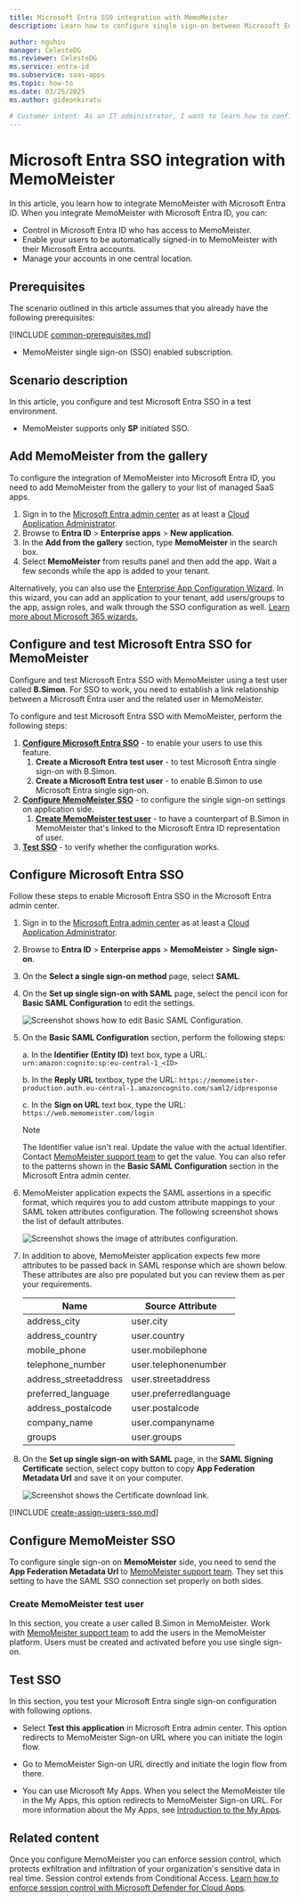 ```yaml
---
title: Microsoft Entra SSO integration with MemoMeister
description: Learn how to configure single sign-on between Microsoft Entra ID and MemoMeister.

author: nguhiu
manager: CelesteDG
ms.reviewer: CelesteDG
ms.service: entra-id
ms.subservice: saas-apps
ms.topic: how-to
ms.date: 03/25/2025
ms.author: gideonkiratu

# Customer intent: As an IT administrator, I want to learn how to configure single sign-on between Microsoft Entra ID and MemoMeister so that I can control who has access to MemoMeister, enable automatic sign-in with Microsoft Entra accounts, and manage my accounts in one central location.
---
```


# Microsoft Entra SSO integration with MemoMeister

In this article,  you learn how to integrate MemoMeister with Microsoft Entra ID. When you integrate MemoMeister with Microsoft Entra ID, you can:

* Control in Microsoft Entra ID who has access to MemoMeister.
* Enable your users to be automatically signed-in to MemoMeister with their Microsoft Entra accounts.
* Manage your accounts in one central location.

## Prerequisites
The scenario outlined in this article assumes that you already have the following prerequisites:

[!INCLUDE [common-prerequisites.md](~/identity/saas-apps/includes/common-prerequisites.md)]
* MemoMeister single sign-on (SSO) enabled subscription.

## Scenario description

In this article,  you configure and test Microsoft Entra SSO in a test environment.

* MemoMeister supports only **SP** initiated SSO.

## Add MemoMeister from the gallery

To configure the integration of MemoMeister into Microsoft Entra ID, you need to add MemoMeister from the gallery to your list of managed SaaS apps.

1. Sign in to the [Microsoft Entra admin center](https://entra.microsoft.com) as at least a [Cloud Application Administrator](~/identity/role-based-access-control/permissions-reference.md#cloud-application-administrator).
1. Browse to **Entra ID** > **Enterprise apps** > **New application**.
1. In the **Add from the gallery** section, type **MemoMeister** in the search box.
1. Select **MemoMeister** from results panel and then add the app. Wait a few seconds while the app is added to your tenant.

Alternatively, you can also use the [Enterprise App Configuration Wizard](https://portal.office.com/AdminPortal/home?Q=Docs#/azureadappintegration). In this wizard, you can add an application to your tenant, add users/groups to the app, assign roles, and walk through the SSO configuration as well. [Learn more about Microsoft 365 wizards.](/microsoft-365/admin/misc/azure-ad-setup-guides)

## Configure and test Microsoft Entra SSO for MemoMeister

Configure and test Microsoft Entra SSO with MemoMeister using a test user called **B.Simon**. For SSO to work, you need to establish a link relationship between a Microsoft Entra user and the related user in MemoMeister.

To configure and test Microsoft Entra SSO with MemoMeister, perform the following steps:

1. **[Configure Microsoft Entra SSO](#configure-microsoft-entra-sso)** - to enable your users to use this feature.
    1. **Create a Microsoft Entra test user** - to test Microsoft Entra single sign-on with B.Simon.
    1. **Create a Microsoft Entra test user** - to enable B.Simon to use Microsoft Entra single sign-on.
1. **[Configure MemoMeister SSO](#configure-memomeister-sso)** - to configure the single sign-on settings on application side.
    1. **[Create MemoMeister test user](#create-memomeister-test-user)** - to have a counterpart of B.Simon in MemoMeister that's linked to the Microsoft Entra ID representation of user.
1. **[Test SSO](#test-sso)** - to verify whether the configuration works.

## Configure Microsoft Entra SSO

Follow these steps to enable Microsoft Entra SSO in the Microsoft Entra admin center.

1. Sign in to the [Microsoft Entra admin center](https://entra.microsoft.com) as at least a [Cloud Application Administrator](~/identity/role-based-access-control/permissions-reference.md#cloud-application-administrator).
1. Browse to **Entra ID** > **Enterprise apps** > **MemoMeister** > **Single sign-on**.
1. On the **Select a single sign-on method** page, select **SAML**.
1. On the **Set up single sign-on with SAML** page, select the pencil icon for **Basic SAML Configuration** to edit the settings.

   ![Screenshot shows how to edit Basic SAML Configuration.](common/edit-urls.png "Basic Configuration")

1. On the **Basic SAML Configuration** section, perform the following steps:

    a. In the **Identifier (Entity ID)** text box, type a URL:
    `urn:amazon:cognito:sp:eu-central-1_<ID>`

    b. In the **Reply URL** textbox, type the URL:
    `https://memomeister-production.auth.eu-central-1.amazoncognito.com/saml2/idpresponse`

    c. In the **Sign on URL** text box, type the URL:
    `https://web.memomeister.com/login`

    > [!NOTE]
	> The Identifier value isn't real. Update the value with the actual Identifier. Contact [MemoMeister support team](mailto:support@memomeister.com) to get the value. You can also refer to the patterns shown in the **Basic SAML Configuration** section in the Microsoft Entra admin center.

1. MemoMeister application expects the SAML assertions in a specific format, which requires you to add custom attribute mappings to your SAML token attributes configuration. The following screenshot shows the list of default attributes.

	![Screenshot shows the image of attributes configuration.](common/default-attributes.png "Image")

1. In addition to above, MemoMeister application expects few more attributes to be passed back in SAML response which are shown below. These attributes are also pre populated but you can review them as per your requirements.
	
	| Name |   Source Attribute|
	| ---- | --------- |
	| address_city | user.city |
	| address_country | user.country |
	| mobile_phone | user.mobilephone |
	| telephone_number | user.telephonenumber |
	| address_streetaddress | user.streetaddress |
	| preferred_language | user.preferredlanguage |
	| address_postalcode | user.postalcode |
	| company_name | user.companyname |
	| groups | user.groups |    

1. On the **Set up single sign-on with SAML** page, in the **SAML Signing Certificate** section, select copy button to copy **App Federation Metadata Url** and save it on your computer.

	![Screenshot shows the Certificate download link.](common/copy-metadataurl.png "Certificate")

[!INCLUDE [create-assign-users-sso.md](~/identity/saas-apps/includes/create-assign-users-sso.md)]

## Configure MemoMeister SSO

To configure single sign-on on **MemoMeister** side, you need to send the **App Federation Metadata Url** to [MemoMeister support team](mailto:support@memomeister.com). They set this setting to have the SAML SSO connection set properly on both sides.

### Create MemoMeister test user

In this section, you create a user called B.Simon in MemoMeister. Work with [MemoMeister support team](mailto:support@memomeister.com) to add the users in the MemoMeister platform. Users must be created and activated before you use single sign-on.

## Test SSO 

In this section, you test your Microsoft Entra single sign-on configuration with following options.
 
* Select **Test this application** in Microsoft Entra admin center. This option redirects to MemoMeister Sign-on URL where you can initiate the login flow.
 
* Go to MemoMeister Sign-on URL directly and initiate the login flow from there.
 
* You can use Microsoft My Apps. When you select the MemoMeister tile in the My Apps, this option redirects to MemoMeister Sign-on URL. For more information about the My Apps, see [Introduction to the My Apps](https://support.microsoft.com/account-billing/sign-in-and-start-apps-from-the-my-apps-portal-2f3b1bae-0e5a-4a86-a33e-876fbd2a4510).

## Related content

Once you configure MemoMeister you can enforce session control, which protects exfiltration and infiltration of your organization's sensitive data in real time. Session control extends from Conditional Access. [Learn how to enforce session control with Microsoft Defender for Cloud Apps](/cloud-app-security/proxy-deployment-any-app).
